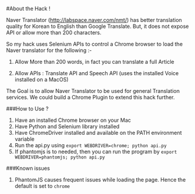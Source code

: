 #About the Hack !

Naver Translator (http://labspace.naver.com/nmt/) has better translation quality for Korean to English than Google Translate. 
But, it does not expose API or allow more than 200 characters.

So my hack uses Selenium APIs to control a Chrome browser to load the Naver translator for the following :-

1. Allow More than 200 words, in fact you can translate a full Article

2. Allow APIs : Translate API and Speech API (uses the installed Voice installed on a MacOS)

The Goal is to allow Naver Translator to be used for general Translation services. We could build a Chrome Plugin to extend 
this hack further. 

###How to Use ?

1. Have an installed Chrome browser on your Mac
2. Have Python and Selenium library installed 
3. Have ChromeDriver installed and available on the PATH environment variable
4. Run the api.py using `export WEBDRIVER=chrome; python api.py`
5. If phantomjs is to needed, then you can run the program by `export WEBDRIVER=phantomjs; python api.py`

###Known issues

1. PhantomJS causes frequent issues while loading the page. Hence the default is set to `chrome`




